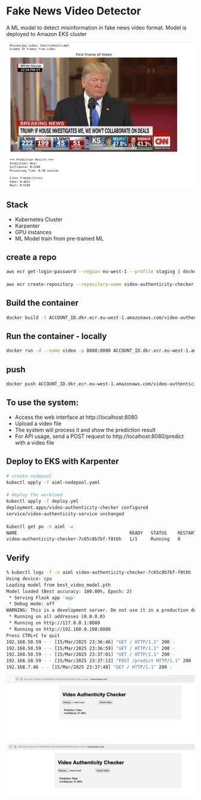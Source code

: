 # Fake News Video Detector

A ML model to detect misinformation in fake news video format.
Model is deployed to Amazon EKS cluster

![Sample News](./orig.png)

## Stack

- Kubernetes Cluster
- Karpenter
- GPU instances
- ML Model train from pre-trained ML

## create a repo

```bash
aws ecr get-login-password --region eu-west-1 --profile staging | docker login --username AWS --password-stdin ACCOUNT_ID.dkr.ecr.eu-west-1.amazonaws.com

aws ecr create-repository --repository-name video-authenticity-checker --region=eu-west-1 --profile staging
```

## Build the container

```bash
docker build -t ACCOUNT_ID.dkr.ecr.eu-west-1.amazonaws.com/video-authenticity-checker:v8 .
```

## Run the container - locally

```bash
docker run -d --name video -p 8080:8080 ACCOUNT_ID.dkr.ecr.eu-west-1.amazonaws.com/video-authenticity-checker:v8
```

## push

```bash
docker push ACCOUNT_ID.dkr.ecr.eu-west-1.amazonaws.com/video-authenticity-checker:v8
```

## To use the system:

- Access the web interface at http://localhost:8080
- Upload a video file
- The system will process it and show the prediction result
- For API usage, send a POST request to http://localhost:8080/predict with a video file

## Deploy to EKS with Karpenter

```bash
# create nodepool
kubectl apply -f aiml-nodepool.yaml

# deploy the workload
kubectl apply -f deploy.yml
deployment.apps/video-authenticity-checker configured
service/video-authenticity-service unchanged

kubectl get po -n aiml -w
NAME                                          READY   STATUS    RESTARTS   AGE
video-authenticity-checker-7c65c8b7bf-f8tbh   1/1     Running   0          3m8s
```

## Verify

```bash
% kubectl logs -f -n aiml video-authenticity-checker-7c65c8b7bf-f8tbh
Using device: cpu
Loading model from best_video_model.pth
Model loaded (Best accuracy: 100.00%, Epoch: 2)
 * Serving Flask app 'app'
 * Debug mode: off
WARNING: This is a development server. Do not use it in a production deployment. Use a production WSGI server instead.
 * Running on all addresses (0.0.0.0)
 * Running on http://127.0.0.1:8080
 * Running on http://192.168.0.198:8080
Press CTRL+C to quit
192.168.50.59 - - [15/Mar/2025 23:36:46] "GET / HTTP/1.1" 200 -
192.168.50.59 - - [15/Mar/2025 23:36:59] "GET / HTTP/1.1" 200 -
192.168.50.59 - - [15/Mar/2025 23:37:01] "GET / HTTP/1.1" 200 -
192.168.50.59 - - [15/Mar/2025 23:37:13] "POST /predict HTTP/1.1" 200 -
192.168.7.46 - - [15/Mar/2025 23:37:48] "GET / HTTP/1.1" 200 -
```

![Fake Result](./result.png)

![Real Result](./real-result.png)

